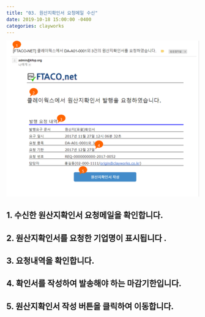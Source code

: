 ```yaml
---
title: "03. 원산지확인서 요청메일 수신"
date: 2019-10-18 15:00:00 -0400
categories: clayworks
---
```


![메일수신](ftaconet03.png)

## 1. 수신한 원산지확인서 요청메일을 확인합니다. 

## 2. 원산지확인서를 요청한 기업명이 표시됩니다 . 

## 3. 요청내역을 확인합니다.

## 4. 확인서를 작성하여 발송해야 하는 마감기한입니다.

## 5. 원산지확인서 작성 버튼을 클릭하여 이동합니다. 
